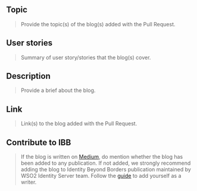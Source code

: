 ## Topic
> Provide the topic(s) of the blog(s) added with the Pull Request.

## User stories
> Summary of user story/stories that the blog(s) cover.

## Description
> Provide a brief about the blog.

## Link 
> Link(s) to the blog added with the Pull Request.

## Contribute to IBB
> If the blog is written on [Medium](https://medium.com/), do mention whether the blog has been added to any 
> publication.
> If not added, we strongly recommend adding the blog to Identity Beyond Borders
> publication maintained by WSO2 Identity Server team. Follow the [guide](https://medium.com/identity-beyond-borders/contribute-to-identity-beyond-borders-9f2c438b099c) to add yourself as a writer.  